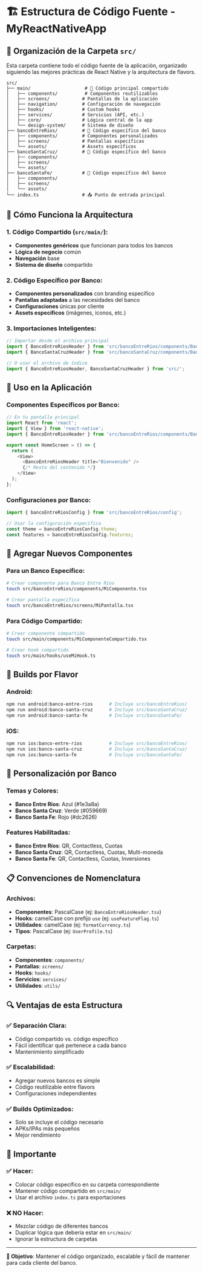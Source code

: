 # 🏗️ Estructura de Código Fuente - MyReactNativeApp

## 📁 **Organización de la Carpeta `src/`**

Esta carpeta contiene todo el código fuente de la aplicación, organizado siguiendo las mejores prácticas de React Native y la arquitectura de flavors.

```
src/
├── main/                    # 🎯 Código principal compartido
│   ├── components/          # Componentes reutilizables
│   ├── screens/            # Pantallas de la aplicación
│   ├── navigation/         # Configuración de navegación
│   ├── hooks/              # Custom hooks
│   ├── services/           # Servicios (API, etc.)
│   ├── core/               # Lógica central de la app
│   └── design-system/      # Sistema de diseño
├── bancoEntreRios/         # 🏦 Código específico del banco
│   ├── components/         # Componentes personalizados
│   ├── screens/            # Pantallas específicas
│   └── assets/             # Assets específicos
├── bancoSantaCruz/         # 🏦 Código específico del banco
│   ├── components/
│   ├── screens/
│   └── assets/
├── bancoSantaFe/           # 🏦 Código específico del banco
│   ├── components/
│   ├── screens/
│   └── assets/
└── index.ts                # 📤 Punto de entrada principal
```

## 🎯 **Cómo Funciona la Arquitectura**

### **1. Código Compartido (`src/main/`):**
- **Componentes genéricos** que funcionan para todos los bancos
- **Lógica de negocio** común
- **Navegación** base
- **Sistema de diseño** compartido

### **2. Código Específico por Banco:**
- **Componentes personalizados** con branding específico
- **Pantallas adaptadas** a las necesidades del banco
- **Configuraciones** únicas por cliente
- **Assets específicos** (imágenes, iconos, etc.)

### **3. Importaciones Inteligentes:**
```typescript
// Importar desde el archivo principal
import { BancoEntreRiosHeader } from 'src/bancoEntreRios/components/BancoEntreRiosHeader';
import { BancoSantaCruzHeader } from 'src/bancoSantaCruz/components/BancoSantaCruzHeader';

// O usar el archivo de índice
import { BancoEntreRiosHeader, BancoSantaCruzHeader } from 'src/';
```

## 🚀 **Uso en la Aplicación**

### **Componentes Específicos por Banco:**
```typescript
// En tu pantalla principal
import React from 'react';
import { View } from 'react-native';
import { BancoEntreRiosHeader } from 'src/bancoEntreRios/components/BancoEntreRiosHeader';

export const HomeScreen = () => {
  return (
    <View>
      <BancoEntreRiosHeader title="Bienvenido" />
      {/* Resto del contenido */}
    </View>
  );
};
```

### **Configuraciones por Banco:**
```typescript
import { bancoEntreRiosConfig } from 'src/bancoEntreRios/config';

// Usar la configuración específica
const theme = bancoEntreRiosConfig.theme;
const features = bancoEntreRiosConfig.features;
```

## 🔧 **Agregar Nuevos Componentes**

### **Para un Banco Específico:**
```bash
# Crear componente para Banco Entre Ríos
touch src/bancoEntreRios/components/MiComponente.tsx

# Crear pantalla específica
touch src/bancoEntreRios/screens/MiPantalla.tsx
```

### **Para Código Compartido:**
```bash
# Crear componente compartido
touch src/main/components/MiComponenteCompartido.tsx

# Crear hook compartido
touch src/main/hooks/useMiHook.ts
```

## 📱 **Builds por Flavor**

### **Android:**
```bash
npm run android:banco-entre-rios      # Incluye src/bancoEntreRios/
npm run android:banco-santa-cruz      # Incluye src/bancoSantaCruz/
npm run android:banco-santa-fe        # Incluye src/bancoSantaFe/
```

### **iOS:**
```bash
npm run ios:banco-entre-rios          # Incluye src/bancoEntreRios/
npm run ios:banco-santa-cruz          # Incluye src/bancoSantaCruz/
npm run ios:banco-santa-fe            # Incluye src/bancoSantaFe/
```

## 🎨 **Personalización por Banco**

### **Temas y Colores:**
- **Banco Entre Ríos**: Azul (#1e3a8a)
- **Banco Santa Cruz**: Verde (#059669)
- **Banco Santa Fe**: Rojo (#dc2626)

### **Features Habilitadas:**
- **Banco Entre Ríos**: QR, Contactless, Cuotas
- **Banco Santa Cruz**: QR, Contactless, Cuotas, Multi-moneda
- **Banco Santa Fe**: QR, Contactless, Cuotas, Inversiones

## 📋 **Convenciones de Nomenclatura**

### **Archivos:**
- **Componentes**: PascalCase (ej: `BancoEntreRiosHeader.tsx`)
- **Hooks**: camelCase con prefijo `use` (ej: `useFeatureFlag.ts`)
- **Utilidades**: camelCase (ej: `formatCurrency.ts`)
- **Tipos**: PascalCase (ej: `UserProfile.ts`)

### **Carpetas:**
- **Componentes**: `components/`
- **Pantallas**: `screens/`
- **Hooks**: `hooks/`
- **Servicios**: `services/`
- **Utilidades**: `utils/`

## 🔍 **Ventajas de esta Estructura**

### **✅ Separación Clara:**
- Código compartido vs. código específico
- Fácil identificar qué pertenece a cada banco
- Mantenimiento simplificado

### **✅ Escalabilidad:**
- Agregar nuevos bancos es simple
- Código reutilizable entre flavors
- Configuraciones independientes

### **✅ Builds Optimizados:**
- Solo se incluye el código necesario
- APKs/IPAs más pequeños
- Mejor rendimiento

## 🚨 **Importante**

### **✅ Hacer:**
- Colocar código específico en su carpeta correspondiente
- Mantener código compartido en `src/main/`
- Usar el archivo `index.ts` para exportaciones

### **❌ NO Hacer:**
- Mezclar código de diferentes bancos
- Duplicar lógica que debería estar en `src/main/`
- Ignorar la estructura de carpetas

---

**🎯 Objetivo**: Mantener el código organizado, escalable y fácil de mantener para cada cliente del banco.

